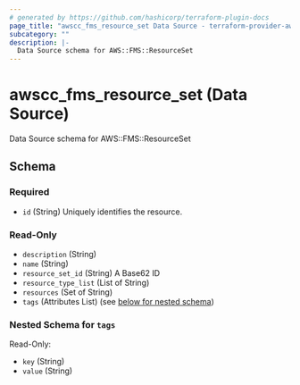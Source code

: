 ```yaml
---
# generated by https://github.com/hashicorp/terraform-plugin-docs
page_title: "awscc_fms_resource_set Data Source - terraform-provider-awscc"
subcategory: ""
description: |-
  Data Source schema for AWS::FMS::ResourceSet
---
```


# awscc_fms_resource_set (Data Source)

Data Source schema for AWS::FMS::ResourceSet



<!-- schema generated by tfplugindocs -->
## Schema

### Required

- `id` (String) Uniquely identifies the resource.

### Read-Only

- `description` (String)
- `name` (String)
- `resource_set_id` (String) A Base62 ID
- `resource_type_list` (List of String)
- `resources` (Set of String)
- `tags` (Attributes List) (see [below for nested schema](#nestedatt--tags))

<a id="nestedatt--tags"></a>
### Nested Schema for `tags`

Read-Only:

- `key` (String)
- `value` (String)
